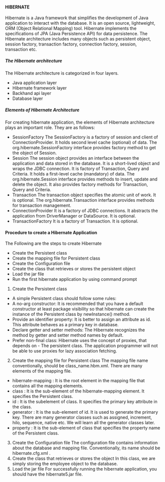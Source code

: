 #### HIBERNATE
Hibernate is a Java framework that simplifies the development of Java application to interact with the database. It is an open source, lightweight, ORM (Object Relational Mapping) tool. Hibernate implements the specifications of JPA (Java Persistence API) for data persistence.
The Hibernate architecture includes many objects such as persistent object, session factory, transaction factory, connection factory, session, transaction etc.
##### The Hibernate architecture
The Hibernate architecture is categorized in four layers.
- Java application layer
- Hibernate framework layer
- Backhand api layer
- Database layer

##### Elements of Hibernate Architecture
For creating hibernate application, the elements of Hibernate architecture plays an important role. They are as follows:
- SessionFactory
The SessionFactory is a factory of session and client of ConnectionProvider. It holds second level cache (optional) of data. The org.hibernate.SessionFactory interface provides factory method to get the object of Session.
- Session
The session object provides an interface between the application and data stored in the database. It is a short-lived object and wraps the JDBC connection. It is factory of Transaction, Query and Criteria. It holds a first-level cache (mandatory) of data. The org.hibernate.Session interface provides methods to insert, update and delete the object. It also provides factory methods for Transaction, Query and Criteria.
- Transaction
The transaction object specifies the atomic unit of work. It is optional. The org.hibernate.Transaction interface provides methods for transaction management.
- ConnectionProvider
It is a factory of JDBC connections. It abstracts the application from DriverManager or DataSource. It is optional.
- TransactionFactory
It is a factory of Transaction. It is optional.

#### Procedure to create a Hibernate Application

The Following are the steps to create Hibernate
- Create the Persistent class
- Create the mapping file for Persistent class
- Create the Configuration file
- Create the class that retrieves or stores the persistent object
- Load the jar file
- Run the first hibernate application by using command prompt
1) Create the Persistent class
- A simple Persistent class should follow some rules:
- A no-arg constructor: It is recommended that you have a default constructor at least package visibility so that hibernate can create the instance of the Persistent class by newInstance() method.
- Provide an identifier property: It is better to assign an attribute as id. This attribute behaves as a primary key in database.
- Declare getter and setter methods: The Hibernate recognizes the method by getter and setter method names by default.
- Prefer non-final class: Hibernate uses the concept of proxies, that depends on - The persistent class. The application programmer will not be able to use proxies for lazy association fetching.
2) Create the mapping file for Persistent class
The mapping file name conventionally, should be class_name.hbm.xml. There are many elements of the mapping file.
- hibernate-mapping : It is the root element in the mapping file that contains all the mapping elements.
- class : It is the sub-element of the hibernate-mapping element. It specifies the Persistent class.
- id : It is the subelement of class. It specifies the primary key attribute in the class.
- generator : It is the sub-element of id. It is used to generate the primary key. There are many generator classes such as assigned, increment, hilo, sequence, native etc. We will learn all the generator classes later.
- property : It is the sub-element of class that specifies the property name of the Persistent class.
3) Create the Configuration file
The configuration file contains information about the database and mapping file. Conventionally, its name should be hibernate.cfg.xml .
4) Create the class that retrieves or stores the object
In this class, we are simply storing the employee object to the database.
5) Load the jar file
For successfully running the hibernate application, you should have the hibernate5.jar file.



